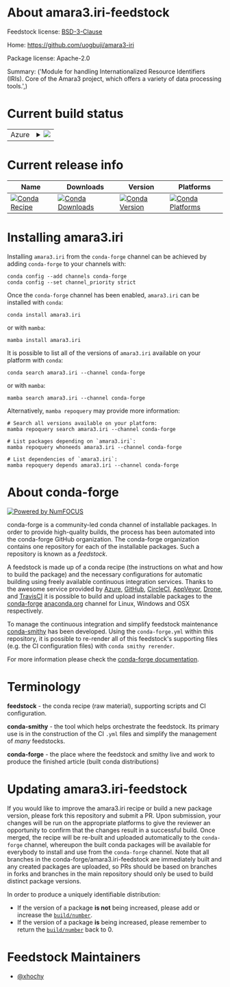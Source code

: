 About amara3.iri-feedstock
==========================

Feedstock license: [BSD-3-Clause](https://github.com/conda-forge/amara3.iri-feedstock/blob/main/LICENSE.txt)

Home: https://github.com/uogbuji/amara3-iri

Package license: Apache-2.0

Summary: ('Module for handling Internationalized Resource Identifiers (IRIs). Core of the Amara3 project, which offers a variety of data processing tools.',)

Current build status
====================


<table>
    
  <tr>
    <td>Azure</td>
    <td>
      <details>
        <summary>
          <a href="https://dev.azure.com/conda-forge/feedstock-builds/_build/latest?definitionId=22267&branchName=main">
            <img src="https://dev.azure.com/conda-forge/feedstock-builds/_apis/build/status/amara3.iri-feedstock?branchName=main">
          </a>
        </summary>
        <table>
          <thead><tr><th>Variant</th><th>Status</th></tr></thead>
          <tbody><tr>
              <td>linux_64_python3.10.____cpython</td>
              <td>
                <a href="https://dev.azure.com/conda-forge/feedstock-builds/_build/latest?definitionId=22267&branchName=main">
                  <img src="https://dev.azure.com/conda-forge/feedstock-builds/_apis/build/status/amara3.iri-feedstock?branchName=main&jobName=linux&configuration=linux%20linux_64_python3.10.____cpython" alt="variant">
                </a>
              </td>
            </tr><tr>
              <td>linux_64_python3.11.____cpython</td>
              <td>
                <a href="https://dev.azure.com/conda-forge/feedstock-builds/_build/latest?definitionId=22267&branchName=main">
                  <img src="https://dev.azure.com/conda-forge/feedstock-builds/_apis/build/status/amara3.iri-feedstock?branchName=main&jobName=linux&configuration=linux%20linux_64_python3.11.____cpython" alt="variant">
                </a>
              </td>
            </tr><tr>
              <td>linux_64_python3.12.____cpython</td>
              <td>
                <a href="https://dev.azure.com/conda-forge/feedstock-builds/_build/latest?definitionId=22267&branchName=main">
                  <img src="https://dev.azure.com/conda-forge/feedstock-builds/_apis/build/status/amara3.iri-feedstock?branchName=main&jobName=linux&configuration=linux%20linux_64_python3.12.____cpython" alt="variant">
                </a>
              </td>
            </tr><tr>
              <td>linux_64_python3.13.____cp313</td>
              <td>
                <a href="https://dev.azure.com/conda-forge/feedstock-builds/_build/latest?definitionId=22267&branchName=main">
                  <img src="https://dev.azure.com/conda-forge/feedstock-builds/_apis/build/status/amara3.iri-feedstock?branchName=main&jobName=linux&configuration=linux%20linux_64_python3.13.____cp313" alt="variant">
                </a>
              </td>
            </tr><tr>
              <td>linux_64_python3.14.____cp314</td>
              <td>
                <a href="https://dev.azure.com/conda-forge/feedstock-builds/_build/latest?definitionId=22267&branchName=main">
                  <img src="https://dev.azure.com/conda-forge/feedstock-builds/_apis/build/status/amara3.iri-feedstock?branchName=main&jobName=linux&configuration=linux%20linux_64_python3.14.____cp314" alt="variant">
                </a>
              </td>
            </tr><tr>
              <td>osx_64_python3.10.____cpython</td>
              <td>
                <a href="https://dev.azure.com/conda-forge/feedstock-builds/_build/latest?definitionId=22267&branchName=main">
                  <img src="https://dev.azure.com/conda-forge/feedstock-builds/_apis/build/status/amara3.iri-feedstock?branchName=main&jobName=osx&configuration=osx%20osx_64_python3.10.____cpython" alt="variant">
                </a>
              </td>
            </tr><tr>
              <td>osx_64_python3.11.____cpython</td>
              <td>
                <a href="https://dev.azure.com/conda-forge/feedstock-builds/_build/latest?definitionId=22267&branchName=main">
                  <img src="https://dev.azure.com/conda-forge/feedstock-builds/_apis/build/status/amara3.iri-feedstock?branchName=main&jobName=osx&configuration=osx%20osx_64_python3.11.____cpython" alt="variant">
                </a>
              </td>
            </tr><tr>
              <td>osx_64_python3.12.____cpython</td>
              <td>
                <a href="https://dev.azure.com/conda-forge/feedstock-builds/_build/latest?definitionId=22267&branchName=main">
                  <img src="https://dev.azure.com/conda-forge/feedstock-builds/_apis/build/status/amara3.iri-feedstock?branchName=main&jobName=osx&configuration=osx%20osx_64_python3.12.____cpython" alt="variant">
                </a>
              </td>
            </tr><tr>
              <td>osx_64_python3.13.____cp313</td>
              <td>
                <a href="https://dev.azure.com/conda-forge/feedstock-builds/_build/latest?definitionId=22267&branchName=main">
                  <img src="https://dev.azure.com/conda-forge/feedstock-builds/_apis/build/status/amara3.iri-feedstock?branchName=main&jobName=osx&configuration=osx%20osx_64_python3.13.____cp313" alt="variant">
                </a>
              </td>
            </tr><tr>
              <td>osx_64_python3.14.____cp314</td>
              <td>
                <a href="https://dev.azure.com/conda-forge/feedstock-builds/_build/latest?definitionId=22267&branchName=main">
                  <img src="https://dev.azure.com/conda-forge/feedstock-builds/_apis/build/status/amara3.iri-feedstock?branchName=main&jobName=osx&configuration=osx%20osx_64_python3.14.____cp314" alt="variant">
                </a>
              </td>
            </tr><tr>
              <td>win_64_python3.10.____cpython</td>
              <td>
                <a href="https://dev.azure.com/conda-forge/feedstock-builds/_build/latest?definitionId=22267&branchName=main">
                  <img src="https://dev.azure.com/conda-forge/feedstock-builds/_apis/build/status/amara3.iri-feedstock?branchName=main&jobName=win&configuration=win%20win_64_python3.10.____cpython" alt="variant">
                </a>
              </td>
            </tr><tr>
              <td>win_64_python3.11.____cpython</td>
              <td>
                <a href="https://dev.azure.com/conda-forge/feedstock-builds/_build/latest?definitionId=22267&branchName=main">
                  <img src="https://dev.azure.com/conda-forge/feedstock-builds/_apis/build/status/amara3.iri-feedstock?branchName=main&jobName=win&configuration=win%20win_64_python3.11.____cpython" alt="variant">
                </a>
              </td>
            </tr><tr>
              <td>win_64_python3.12.____cpython</td>
              <td>
                <a href="https://dev.azure.com/conda-forge/feedstock-builds/_build/latest?definitionId=22267&branchName=main">
                  <img src="https://dev.azure.com/conda-forge/feedstock-builds/_apis/build/status/amara3.iri-feedstock?branchName=main&jobName=win&configuration=win%20win_64_python3.12.____cpython" alt="variant">
                </a>
              </td>
            </tr><tr>
              <td>win_64_python3.13.____cp313</td>
              <td>
                <a href="https://dev.azure.com/conda-forge/feedstock-builds/_build/latest?definitionId=22267&branchName=main">
                  <img src="https://dev.azure.com/conda-forge/feedstock-builds/_apis/build/status/amara3.iri-feedstock?branchName=main&jobName=win&configuration=win%20win_64_python3.13.____cp313" alt="variant">
                </a>
              </td>
            </tr><tr>
              <td>win_64_python3.14.____cp314</td>
              <td>
                <a href="https://dev.azure.com/conda-forge/feedstock-builds/_build/latest?definitionId=22267&branchName=main">
                  <img src="https://dev.azure.com/conda-forge/feedstock-builds/_apis/build/status/amara3.iri-feedstock?branchName=main&jobName=win&configuration=win%20win_64_python3.14.____cp314" alt="variant">
                </a>
              </td>
            </tr>
          </tbody>
        </table>
      </details>
    </td>
  </tr>
</table>

Current release info
====================

| Name | Downloads | Version | Platforms |
| --- | --- | --- | --- |
| [![Conda Recipe](https://img.shields.io/badge/recipe-amara3.iri-green.svg)](https://anaconda.org/conda-forge/amara3.iri) | [![Conda Downloads](https://img.shields.io/conda/dn/conda-forge/amara3.iri.svg)](https://anaconda.org/conda-forge/amara3.iri) | [![Conda Version](https://img.shields.io/conda/vn/conda-forge/amara3.iri.svg)](https://anaconda.org/conda-forge/amara3.iri) | [![Conda Platforms](https://img.shields.io/conda/pn/conda-forge/amara3.iri.svg)](https://anaconda.org/conda-forge/amara3.iri) |

Installing amara3.iri
=====================

Installing `amara3.iri` from the `conda-forge` channel can be achieved by adding `conda-forge` to your channels with:

```
conda config --add channels conda-forge
conda config --set channel_priority strict
```

Once the `conda-forge` channel has been enabled, `amara3.iri` can be installed with `conda`:

```
conda install amara3.iri
```

or with `mamba`:

```
mamba install amara3.iri
```

It is possible to list all of the versions of `amara3.iri` available on your platform with `conda`:

```
conda search amara3.iri --channel conda-forge
```

or with `mamba`:

```
mamba search amara3.iri --channel conda-forge
```

Alternatively, `mamba repoquery` may provide more information:

```
# Search all versions available on your platform:
mamba repoquery search amara3.iri --channel conda-forge

# List packages depending on `amara3.iri`:
mamba repoquery whoneeds amara3.iri --channel conda-forge

# List dependencies of `amara3.iri`:
mamba repoquery depends amara3.iri --channel conda-forge
```


About conda-forge
=================

[![Powered by
NumFOCUS](https://img.shields.io/badge/powered%20by-NumFOCUS-orange.svg?style=flat&colorA=E1523D&colorB=007D8A)](https://numfocus.org)

conda-forge is a community-led conda channel of installable packages.
In order to provide high-quality builds, the process has been automated into the
conda-forge GitHub organization. The conda-forge organization contains one repository
for each of the installable packages. Such a repository is known as a *feedstock*.

A feedstock is made up of a conda recipe (the instructions on what and how to build
the package) and the necessary configurations for automatic building using freely
available continuous integration services. Thanks to the awesome service provided by
[Azure](https://azure.microsoft.com/en-us/services/devops/), [GitHub](https://github.com/),
[CircleCI](https://circleci.com/), [AppVeyor](https://www.appveyor.com/),
[Drone](https://cloud.drone.io/welcome), and [TravisCI](https://travis-ci.com/)
it is possible to build and upload installable packages to the
[conda-forge](https://anaconda.org/conda-forge) [anaconda.org](https://anaconda.org/)
channel for Linux, Windows and OSX respectively.

To manage the continuous integration and simplify feedstock maintenance
[conda-smithy](https://github.com/conda-forge/conda-smithy) has been developed.
Using the ``conda-forge.yml`` within this repository, it is possible to re-render all of
this feedstock's supporting files (e.g. the CI configuration files) with ``conda smithy rerender``.

For more information please check the [conda-forge documentation](https://conda-forge.org/docs/).

Terminology
===========

**feedstock** - the conda recipe (raw material), supporting scripts and CI configuration.

**conda-smithy** - the tool which helps orchestrate the feedstock.
                   Its primary use is in the construction of the CI ``.yml`` files
                   and simplify the management of *many* feedstocks.

**conda-forge** - the place where the feedstock and smithy live and work to
                  produce the finished article (built conda distributions)


Updating amara3.iri-feedstock
=============================

If you would like to improve the amara3.iri recipe or build a new
package version, please fork this repository and submit a PR. Upon submission,
your changes will be run on the appropriate platforms to give the reviewer an
opportunity to confirm that the changes result in a successful build. Once
merged, the recipe will be re-built and uploaded automatically to the
`conda-forge` channel, whereupon the built conda packages will be available for
everybody to install and use from the `conda-forge` channel.
Note that all branches in the conda-forge/amara3.iri-feedstock are
immediately built and any created packages are uploaded, so PRs should be based
on branches in forks and branches in the main repository should only be used to
build distinct package versions.

In order to produce a uniquely identifiable distribution:
 * If the version of a package **is not** being increased, please add or increase
   the [``build/number``](https://docs.conda.io/projects/conda-build/en/latest/resources/define-metadata.html#build-number-and-string).
 * If the version of a package **is** being increased, please remember to return
   the [``build/number``](https://docs.conda.io/projects/conda-build/en/latest/resources/define-metadata.html#build-number-and-string)
   back to 0.

Feedstock Maintainers
=====================

* [@xhochy](https://github.com/xhochy/)

